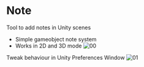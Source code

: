 # Note
Tool to add notes in Unity scenes

- Simple gameobject note system
- Works in 2D and 3D mode
![00](https://user-images.githubusercontent.com/45737345/49745630-6b803800-fc6d-11e8-8d86-dc74c0aa2ef9.PNG)

Tweak behaviour in Unity Preferences Window
![01](https://user-images.githubusercontent.com/45737345/49745641-6d49fb80-fc6d-11e8-832f-781ff3db26ba.jpg)

